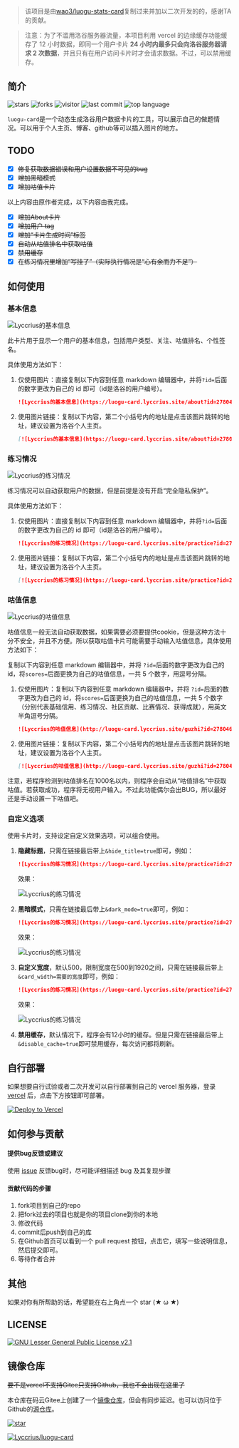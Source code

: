 > 该项目是由[wao3/luogu-stats-card](https://github.com/wao3/luogu-stats-card)复制过来并加以二次开发的的，感谢TA的贡献。

> 注意：为了不滥用洛谷服务器流量，本项目利用 vercel 的边缘缓存功能缓存了 12 小时数据，即同一个用户卡片 **24 小时内最多只会向洛谷服务器请求 2 次数据**，并且只有在用户访问卡片时才会请求数据。不过，可以禁用缓存。
## 简介

![stars](https://badgen.net/github/stars/Lyccrius/luogu-card?cache=600)
![forks](https://badgen.net/github/forks/Lyccrius/luogu-card?cache=600)
![visitor](https://visitor-badge.laobi.icu/badge?page_id=luogu-card)
![last commit](https://badgen.net/github/last-commit/Lyccrius/luogu-card?cache=600)
![top language](https://img.shields.io/github/languages/top/Lyccrius/luogu-card)

`luogu-card`是一个动态生成洛谷用户数据卡片的工具，可以展示自己的做题情况。可以用于个人主页、博客、github等可以插入图片的地方。

## TODO

- [x] ~~修复获取数据错误和用户设置数据不可见的bug~~
- [x] ~~增加黑暗模式~~
- [x] ~~增加咕值卡片~~

以上内容由原作者完成，以下内容由我完成。

- [x] ~~增加About卡片~~
- [x] ~~增加用户 tag~~
- [x] ~~增加“卡片生成时间”标签~~
- [x] ~~自动从咕值排名中获取咕值~~
- [x] ~~禁用缓存~~
- [x] ~~在练习情况里增加“写挂了”（实际执行情况是“心有余而力不足”）~~

## 如何使用

### 基本信息

![Lyccrius的基本信息](https://luogu-card.lyccrius.site/about?id=278046)

此卡片用于显示一个用户的基本信息，包括用户类型、关注、咕值排名、个性签名。

具体使用方法如下：

1. 仅使用图片：直接复制以下内容到任意 markdown 编辑器中，并将`?id=`后面的数字更改为自己的 id 即可（id是洛谷的用户编号）。

   ```markdown
   ![Lyccrius的基本信息](https://luogu-card.lyccrius.site/about?id=278046)
   ```

2. 使用图片链接：复制以下内容，第二个小括号内的地址是点击该图片跳转的地址，建议设置为洛谷个人主页。

   ```markdown
   [![Lyccrius的基本信息](https://luogu-card.lyccrius.site/about?id=278046)](https://github.com/Lyccrius/luogu-card)
   ```

### 练习情况

![Lyccrius的练习情况](https://luogu-card.lyccrius.site/practice?id=278046)

练习情况可以自动获取用户的数据，但是前提是没有开启“完全隐私保护”。

具体使用方法如下：

1. 仅使用图片：直接复制以下内容到任意 markdown 编辑器中，并将`?id=`后面的数字更改为自己的 id 即可（id是洛谷的用户编号）。

   ```markdown
   ![Lyccrius的练习情况](https://luogu-card.lyccrius.site/practice?id=278046)
   ```

2. 使用图片链接：复制以下内容，第二个小括号内的地址是点击该图片跳转的地址，建议设置为洛谷个人主页。

   ```markdown
   [![Lyccrius的练习情况](https://luogu-card.lyccrius.site/practice?id=278046)](https://github.com/Lyccrius/luogu-card)
   ```

### 咕值信息

![Lyccrius的咕值信息](https://luogu-card.lyccrius.site/guzhi?id=278046)

咕值信息一般无法自动获取数据，如果需要必须要提供cookie，但是这种方法十分不安全，并且不方便。所以获取咕值卡片可能需要手动输入咕值信息，具体使用方法如下：

复制以下内容到任意 markdown 编辑器中，并将 `?id=`后面的数字更改为自己的 id，将`scores=`后面更换为自己的咕值信息，一共 5 个数字，用逗号分隔。

1. 仅使用图片：复制以下内容到任意 markdown 编辑器中，并将 `?id=`后面的数字更改为自己的 id，将`scores=`后面更换为自己的咕值信息，一共 5 个数字（分别代表基础信用、练习情况、社区贡献、比赛情况、获得成就），用英文半角逗号分隔。

   ```markdown
   ![Lyccrius的咕值信息](http://luogu-card.lyccrius.site/guzhi?id=278046&scores=100,70,25,45,0)
   ```
   
2. 使用图片链接：复制以下内容，第二个小括号内的地址是点击该图片跳转的地址，建议设置为洛谷个人主页。
   ```markdown
   [![Lyccrius的咕值信息](http://luogu-card.lyccrius.site/guzhi?id=278046&scores=100,70,25,45,0)](https://github.com/Lyccrius/luogu-card)
   ```
   

注意，若程序检测到咕值排名在1000名以内，则程序会自动从“咕值排名”中获取咕值。若获取成功，程序将无视用户输入。不过此功能偶尔会出BUG，所以最好还是手动设置一下咕值吧。


### 自定义选项

使用卡片时，支持设定自定义效果选项，可以组合使用。

1. **隐藏标题**，只需在链接最后带上`&hide_title=true`即可，例如：

   ```markdown
   ![Lyccrius的练习情况](https://luogu-card.lyccrius.site/practice?id=278046&hide_title=true)
   ```

   效果：

   ![Lyccrius的练习情况](https://luogu-card.lyccrius.site/practice?id=278046&hide_title=1)

2. **黑暗模式**，只需在链接最后带上`&dark_mode=true`即可，例如：

   ```markdown
   ![Lyccrius的练习情况](https://luogu-card.lyccrius.site/practice?id=278046&dark_mode=true)
   ```

   效果：

   ![Lyccrius的练习情况](https://luogu-card.lyccrius.site/practice?id=278046&dark_mode=true)
3. **自定义宽度**，默认500，限制宽度在500到1920之间，只需在链接最后带上`&card_width=需要的宽度`即可，例如：

   ```markdown
   ![Lyccrius的练习情况](https://luogu-card.lyccrius.site/practice?id=278046&card_width=750)
   ```

   效果：

   ![Lyccrius的练习情况](https://luogu-card.lyccrius.site/practice?id=278046&card_width=750)
   
4. **禁用缓存**，默认情况下，程序会有12小时的缓存。但是只需在链接最后带上`&disable_cache=true`即可禁用缓存，每次访问都将刷新。

## 自行部署

如果想要自行试验或者二次开发可以自行部署到自己的 vercel 服务器，登录 [vercel](https://vercel.com/) 后，点击下方按钮即可部署。

[![Deploy to Vercel](https://vercel.com/button)](https://vercel.com/import/project?template=https://github.com/Lyccrius/luogu-card)

## 如何参与贡献

#### 提供bug反馈或建议

使用 [issue](https://github.com/Lyccrius/luogu-card/issues) 反馈bug时，尽可能详细描述 bug 及其复现步骤

#### 贡献代码的步骤

1. fork项目到自己的repo
2. 把fork过去的项目也就是你的项目clone到你的本地
3. 修改代码
4. commit后push到自己的库
5. 在Github首页可以看到一个 pull request 按钮，点击它，填写一些说明信息，然后提交即可。
6. 等待作者合并

## 其他

如果对你有所帮助的话，希望能在右上角点一个 star (★ ω ★)

## LICENSE

[![GNU Lesser General Public License v2.1](https://badgen.net/github/license/Lyccrius/luogu-card)](https://github.com/Lyccrius/luogu-card/blob/master/LICENSE)

## 镜像仓库

~~要不是vercel不支持Gitee只支持Github，我也不会出现在这里了~~

本仓库在码云Gitee上创建了一个[镜像仓库](https://gitee.com/Lyccrius/luogu-card)，但会有同步延迟。也可以访问位于Github的[源仓库](https://github.com/Lyccrius/luogu-card)。

[![star](https://gitee.com/Lyccrius/luogu-card/badge/star.svg?theme=dark)](https://gitee.com/Lyccrius/luogu-card/stargazers)

[![Lyccrius/luogu-card](https://gitee.com/Lyccrius/luogu-card/widgets/widget_card.svg?colors=eae9d7,2e2f29,272822,484a45,eae9d7,747571)](https://gitee.com/Lyccrius/luogu-card)
